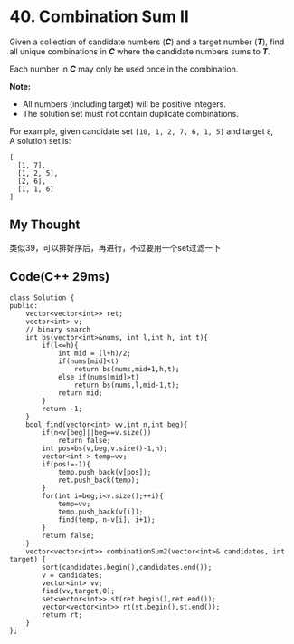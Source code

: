  
# 40. Combination Sum II

Given a collection of candidate numbers (***C***) and a target number (***T***), find all unique combinations in ***C*** where the candidate numbers sums to ***T***.

Each number in ***C*** may only be used once in the combination.

**Note:**
 - All numbers (including target) will be positive integers.
 - The solution set must not contain duplicate combinations.  
 
For example, given candidate set `[10, 1, 2, 7, 6, 1, 5]` and target `8`,   
A solution set is: 
	
	[
      [1, 7],
      [1, 2, 5],
      [2, 6],
      [1, 1, 6]
    ]
    
## My Thought
类似39，可以排好序后，再进行，不过要用一个set过滤一下

## Code(C++ 29ms)

	class Solution {
    public:
        vector<vector<int>> ret;
        vector<int> v;
        // binary search
        int bs(vector<int>&nums, int l,int h, int t){
            if(l<=h){
                int mid = (l+h)/2;
                if(nums[mid]<t)
                    return bs(nums,mid+1,h,t);
                else if(nums[mid]>t)
                    return bs(nums,l,mid-1,t);
                return mid;
            }
            return -1;
        }
        bool find(vector<int> vv,int n,int beg){
            if(n<v[beg]||beg==v.size())
                return false;
            int pos=bs(v,beg,v.size()-1,n);
            vector<int > temp=vv;
            if(pos!=-1){
                temp.push_back(v[pos]);
                ret.push_back(temp);
            }
            for(int i=beg;i<v.size();++i){
                temp=vv;
                temp.push_back(v[i]);
                find(temp, n-v[i], i+1);
            }
            return false; 
        }
        vector<vector<int>> combinationSum2(vector<int>& candidates, int target) {
            sort(candidates.begin(),candidates.end());
            v = candidates;
            vector<int> vv;
            find(vv,target,0);
            set<vector<int>> st(ret.begin(),ret.end());
            vector<vector<int>> rt(st.begin(),st.end());
            return rt;
        }
    };